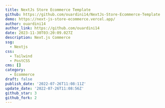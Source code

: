 ```yaml
---
title: NextJs Store Ecommerce Template
github: https://github.com/ouardini14/NextJs-Store-Ecommerce-Template
demo: https://next-js-store-ecommerce.vercel.app/
author: ouardini14
author_link: https://github.com/ouardini14
date: 2023-11-30T03:20:09.027Z
description: Next.js Commerce
ssg:
  - Nextjs
css:
  - Tailwind
  - PostCSS
cms: []
category:
  - Ecommerce
draft: false
publish_date: '2022-07-26T11:08:11Z'
update_date: '2022-07-26T11:08:56Z'
github_star: 3
github_fork: 2
---
```

